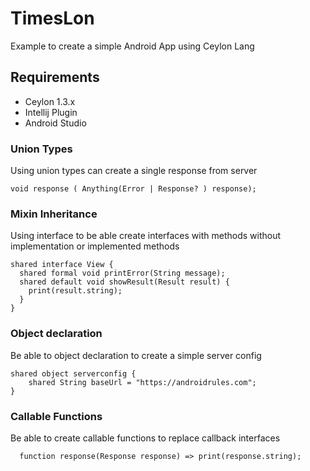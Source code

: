 # TimesLon
Example to create a simple Android App using Ceylon Lang 

## Requirements 
* Ceylon 1.3.x
* Intellij Plugin 
* Android Studio 


### Union Types 

Using union types can create a single response from server 
```
void response ( Anything(Error | Response? ) response);

```

### Mixin Inheritance

Using interface to be able create interfaces with methods without implementation or implemented methods
```
shared interface View {
  shared formal void printError(String message);
  shared default void showResult(Result result) {
    print(result.string);
  }
}
```

### Object declaration
Be able to object declaration to create a simple server config
```
shared object serverconfig {
    shared String baseUrl = "https://androidrules.com";
}
```

### Callable Functions 

Be able to create callable functions to replace callback interfaces
```
  function response(Response response) => print(response.string);
```



